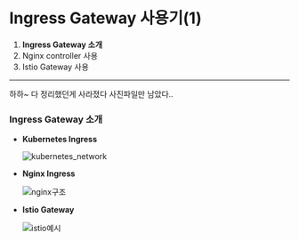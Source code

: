 # Ingress Gateway 사용기(1)



1. **Ingress Gateway 소개**
2. Nginx controller 사용
3. Istio Gateway 사용

------
하하~ 다 정리했던게 사라졌다 사진파일만 남았다..

### **Ingress Gateway 소개**

- **Kubernetes Ingress**

  ![kubernetes_network](https://user-images.githubusercontent.com/47243329/142586439-42f8a8d3-636b-46e2-a954-0b90ce5eeb3d.PNG)

- **Nginx Ingress**

  ![nginx구조](https://user-images.githubusercontent.com/47243329/142586435-8bd10972-7f4b-4479-99b0-51bfc3741d9b.PNG)

- **Istio Gateway**

  ![istio예시](https://user-images.githubusercontent.com/47243329/142586427-e5d9184b-3371-4d01-b054-70f525dd1df9.PNG)
